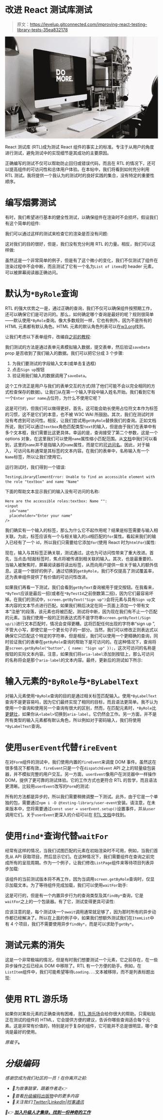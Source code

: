 # 改进 React 测试库测试

> 原文：<https://levelup.gitconnected.com/improving-react-testing-library-tests-35ea832178>

![](img/7f3437bc508d834e32629801c2387f32.png)

React 测试库 (RTL)成为测试 React 组件的事实上的标准。专注于从用户的角度进行测试，避免测试中的实现细节是其成功的主要原因。

正确编写的测试不仅可以帮助防止回归或错误代码，而且在 RTL 的情况下，还可以提高组件的可访问性和总体用户体验。在本帖中，我们将看到如何充分利用 RTL 测试。我将提供一个我认为的测试时的良好实践的集合，没有特定的重要性顺序。

# 编写烟雾测试

有时，我们希望进行基本的健全性测试，以确保组件在渲染时不会损坏。假设我们有这个简单的组件:

我们可以通过这样的测试来检查它的渲染是否没有问题:

这对我们的目的很好，但是，我们没有充分利用 RTL 的力量。相反，我们可以这样做:

虽然这是一个非常简单的例子，但是有了这个微小的变化，我们不仅测试了组件在渲染过程中不会中断，而且测试了它有一个名为`List of items`的 header 元素，可以被屏幕阅读器正确访问。

# 默认为`*ByRole`查询

RTL 的强大优势之一是，通过正确的查询，我们不仅可以确保组件按预期工作，还可以确保它们是可访问的。那么，如何确定哪个查询是最好的呢？规则很简单——默认使用`*ByRole`查询。像大多数规则一样，它也有例外，因为不是所有的 HTML 元素都有默认角色。HTML 元素的默认角色列表可以在[w3.org](https://www.w3.org/TR/html-aria/#docconformance)找到。

让我们考虑以下表单组件，改编自[之前的教程](https://medium.com/p/3beb88eb467d):

我们测试的方法是通过表单元素模拟输入数据，提交表单，然后验证`saveData` prop 是否收到了我们输入的数据。我们可以把它分成 3 个步骤:

1.  为我们要测试的字段输入文本(或单击复选框)
2.  点击`Sign up`按钮
3.  验证用我们输入的数据调用了`saveData`。

这个工作流正是用户与我们的表单交互的方式(除了他们可能不会以完全相同的方式检查保存的数据)。让我们从在第一个输入字段中输入姓名开始。我们看到它有一个`Enter your name`占位符，为什么不使用它呢？

这是可行的，但我们可以做得更好。首先，这可能会助长使用占位符文本作为标签的习惯，这不是它们的本意，也不被 W3C WAI 所鼓励。其次，我们在测试时并没有考虑到可访问性。相反，让我们尝试用`getByRole`替换我们的查询。正如文档所说，我们可以通过`textbox`角色匹配类型`text`的输入，但是由于我们在表单中有多个文本框，我们需要比这更具体。幸运的是，查询接受了第二个参数，这是一个 options 对象，在这里我们可以使用`name`属性缩小匹配范围。从[文档](https://testing-library.com/docs/queries/byrole)中我们可以看到，这里的`name`并不是指输入的`name`属性，而是它的[可访问名](https://www.tpgi.com/what-is-an-accessible-name/)。因此，对于输入，可访问名称通常是其标签的文本内容。在我们的表单中，名称输入有一个`Name`标签，所以让我们使用它。

运行测试时，我们得到一个错误:

```
TestingLibraryElementError: Unable to find an accessible element with the role "textbox" and name "Name"
```

下面的帮助文本显示我们的输入没有可访问的名称:

```
Here are the accessible roles:textbox: Name "": 
<input 
  id="name" 
  placeholder="Enter your name" 
/>
```

我们确实有一个输入的标签，那么为什么它不起作用呢？结果是标签需要与输入相关联。为此，标签应该有一个与相关输入的`id`相匹配的`for`属性。看起来我们的输入已经有了一个 id，所以我们只需要给它添加`for`(使用 React 时为`htmlFor`)属性:

现在，输入与其标签正确关联，测试通过。这也为可访问性带来了重大改进。首先，当点击/轻敲标签时，焦点将被传递到相关联的输入。其次，也是最重要的，当输入被聚焦时，屏幕阅读器将读出标签，从而向用户提供一些关于输入的额外信息。这是一个很好的例子，通过切换到`getByRole`，我们不仅提高了测试覆盖率，还为表单组件提供了有价值的可访问性改进。

如果我们再看一下测试，我们会看到`getByText`查询被用于提交按钮。在我看来，`*ByText`应该是最后一招(或者在`*ByTestId`之前倒数第二招)，因为它们最容易坏掉。在我们的测试中，`screen.getByText("Sign up")`会将元素与具有`Sign up`文本内容的文本节点进行匹配。如果我们稍后决定在同一页面上添加一个带有文本“注册”的段落，该元素也将被匹配，测试将中断，因为现在我们有不止一个匹配的元素。当我们使用一般的正则表达式而不是字符串`screen.getByText(/Sign up/i)`进行文本匹配时，情况会变得更糟。这将匹配任何出现的字符串“sign up ”,不管大小写，即使它是一个更长句子的一部分。当然，我们可以修改正则表达式以确保它只匹配这个特定的字符串，但是相反，我们可以使用一个更精确的查询，同时验证我们的表单在`getByRole`查询的帮助下是可访问的。在这种情况下，查询将是`screen.getByRole("button", { name: "Sign up" });`，这次可访问的名称是按钮的实际文本内容。注意，如果我们将`aria-label`添加到按钮上，那么可访问的名称将会是那个`aria-label`的文本内容。最终，更新后的测试如下所示:

# 输入元素的`*ByRole`与`*ByLabelText`

对输入元素使用`*ByRole`查询的目的是通过相关标签匹配输入。使用`*ByLabelText`查询不是更容易吗，因为它们最终实现了相同的目标，而且语法更简单。我不认为使用一个查询和使用另一个查询有很大的区别，然而，在匹配元素时，`*ByRole`比[更健壮](https://testing-library.com/docs/queries/bylabeltext#name)，如果你从`<label>`切换到`aria-label`，它仍然会工作。另一方面，并不是所有类型的输入元素都有默认角色，所以例如对于密码输入，我们将使用`*ByLabelText`查询。

# 使用`userEvent`代替`fireEvent`

在对`Form`组件的测试中，我们使用内置的`fireEvent`来调度 DOM 事件。虽然这在很多情况下都有效，`fireEvent`只是一个在`dispatchEvent` API 之上的轻量级包装器，并不模拟完整的用户交互。另一方面，`userEvent`像用户在浏览器中一样操作 DOM，提供了更可靠的测试体验。它的工作方式也更符合 RTL 的哲学，而且语法更清晰。比较用`userEvent`改写的`Form`的测试:

所有的方法都是异步的，所以我们需要稍微调整一下测试。此外，由于它是一个单独的包，需要通过`npm i -D @testing-library/user-event`安装。请注意，在未来版本中，您将需要通过`const user = userEvent.setup()`设置事件，并从`user`调用它们。关于`userEvent`更深入的介绍可以在 [RTL 文档](https://testing-library.com/docs/user-event/intro)中找到。

# 使用`find*`查询代替`waitFor`

经常有这样的情况，当我们试图匹配的元素在初始渲染时不可用，例如，当我们首先从 API 获取项目，然后显示它们。在这种情况下，我们需要组件在查询之前完成所有的呈现周期。作为一个例子，让我们修改`ListPage`组件来等待项目列表异步加载:

该组件的当前测试版本将不再工作，因为当调用`screen.getByRole`查询时，仅显示加载文本。为了等待组件完成加载，我们可以使用`waitFor`助手:

这是可行的，但是有一个内置异步行为的查询类型及其`findBy*`查询，它是`waitFor`之上的一个包装器。有了它，测试变得更具可读性:

应该注意的是，每个测试块一个`await`调用通常就足够了，因为那时所有的异步动作都已经解决了。所以在上面的例子中，如果我们想额外测试我们在`ItemList`中有 4 个项目，我们不需要使用异步`findBy*`，而是可以求助于`getBy*`。

# 测试元素的消失

这是一个非常极端的情况，但是有时我们想要测试一个元素，它之前存在，在一些异步操作之后已经从 DOM 中移除了。RTL 有一个方便的助手。例如，在`ListItem`组件中，我们可能希望等待`Loading...`文本被移除，而不是列表标题出现:

# 使用 RTL 游乐场

如果你对某些元素的正确查询有困难， [RTL 游乐场](https://testing-playground.com/)会给你很大的帮助。只需粘贴正在测试的组件的 HTML，它会提供方便的建议，告诉你哪些查询适合每个元素。这是非常有价值的，特别是对于复杂的组件，它可能并不总是很明显，哪个查询是最好的使用。

*原载于*[](https://claritydev.net/blog/improving-react-testing-library-tests/)**。**

# *分级编码*

*感谢您成为我们社区的一员！在你离开之前:*

*   *👏为故事鼓掌，跟着作者走👉*
*   *📰查看[升级编码出版物](https://levelup.gitconnected.com/?utm_source=pub&utm_medium=post)中的更多内容*
*   *🔔关注我们:[Twitter](https://twitter.com/gitconnected)|[LinkedIn](https://www.linkedin.com/company/gitconnected)|[时事通讯](https://newsletter.levelup.dev)*

*🚀👉 [**加入升级人才集体，找到一份神奇的工作**](https://jobs.levelup.dev/talent/welcome?referral=true)*